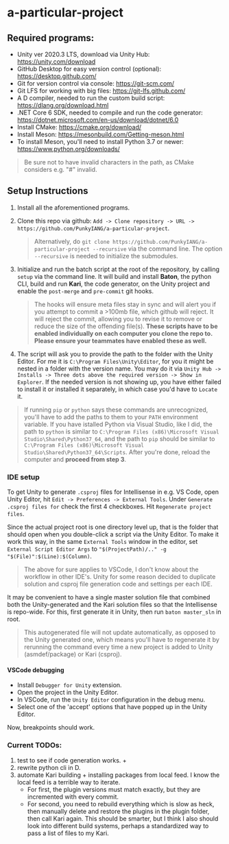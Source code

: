 # a-particular-project
 
## Required programs:

- Unity ver 2020.3 LTS, download via Unity Hub: https://unity.com/download
- GitHub Desktop for easy version control (optional): https://desktop.github.com/
- Git for version control via console: https://git-scm.com/
- Git LFS for working with big files: https://git-lfs.github.com/
- A D compiler, needed to run the custom build script: https://dlang.org/download.html
- .NET Core 6 SDK, needed to compile and run the code generator: https://dotnet.microsoft.com/en-us/download/dotnet/6.0
- Install CMake: https://cmake.org/download/
- Install Meson: https://mesonbuild.com/Getting-meson.html
- To install Meson, you'll need to install Python 3.7 or newer: https://www.python.org/downloads/

> Be sure not to have invalid characters in the path, as CMake considers e.g. "#" invalid.

## Setup Instructions

1. Install all the aforementioned programs.

2. Clone this repo via github: `Add -> Clone repository -> URL -> https://github.com/PunkyIANG/a-particular-project`. 
    > Alternatively, do `git clone https://github.com/PunkyIANG/a-particular-project --recursive` via the command line.
    > The option `--recursive` is needed to initialize the submodules.

3. Initialize and run the batch script at the root of the repository, by calling `setup` via the command line. 
It will build and install **Baton**, the python CLI, build and run **Kari**, the code generator, on the Unity project and enable the `post-merge` and `pre-commit` git hooks.
   > The hooks will ensure meta files stay in sync and will alert you if you attempt to commit a >100mb file, which github will reject. 
   > It will reject the commit, allowing you to revise it to remove or reduce the size of the offending file(s). 
   > **These scripts have to be enabled individually on each computer you clone the repo to. Please ensure your teammates have enabled these as well.**

4. The script will ask you to provide the path to the folder with the Unity Editor. 
For me it is `C:\Program Files\Unity\Editor`, for you it might be nested in a folder with the version name. 
You may do it via `Unity Hub -> Installs -> Three dots above the required version -> Show in Explorer`. 
If the needed version is not showing up, you have either failed to install it or installed it separately, in which case you'd have to `Locate` it.

> If running `pip` or `python` says these commands are unrecognized, you'll have to add the paths to them to your `PATH` environment variable. 
> If you have istalled Python via Visual Studio, like I did, the path to `python` is similar to `C:\Program Files (x86)\Microsoft Visual Studio\Shared\Python37_64`, and the path to `pip` should be similar to `C:\Program Files (x86)\Microsoft Visual Studio\Shared\Python37_64\Scripts`. 
> After you're done, reload the computer and **proceed from step 3**.


### IDE setup

To get Unity to generate `.csproj` files for Intellisense in e.g. VS Code, open Unity Editor, hit `Edit -> Preferences -> External Tools`. Under `Generate .csproj files for` check the first 4 checkboxes. Hit `Regenerate project files`. 

Since the actual project root is one directory level up, that is the folder that should open when you double-click a script via the Unity Editor. To make it work this way, in the same `External Tools` window in the editor, set `External Script Editor Args` to `"$(ProjectPath)/.." -g "$(File)":$(Line):$(Column)`.

> The above for sure applies to VSCode, I don't know about the workflow in other IDE's.
> Unity for some reason decided to duplicate solution and csproj file generation code and settings per each IDE.

It may be convenient to have a single master solution file that combined both the Unity-generated and the Kari solution files so that the Intellisense is repo-wide. For this, first generate it in Unity, then run `baton master_sln` in root.

> This autogenerated file will not update automatically, as opposed to the Unity generated one, which means you'll have to regenerate it by rerunning the command every time a new project is added to Unity (asmdef/package) or Kari (csproj).

#### VSCode debugging

- Install `Debugger for Unity` extension.
- Open the project in the Unity Editor.
- In VSCode, run the `Unity Editor` configuration in the debug menu.
- Select one of the 'accept' options that have popped up in the Unity Editor.

Now, breakpoints should work.


### Current TODOs:

1. test to see if code generation works. +
2. rewrite python cli in D.
3. automate Kari building + installing packages from local feed. I know the local feed is a terrible way to iterate.
   - For first, the plugin versions must match exactly, but they are incremented with every commit.
   - For second, you need to rebuild everything which is slow as heck, then manually delete and restore the plugins in the plugin folder, then call Kari again. This should be smarter, but I think I also should look into different build systems, perhaps a standardized way to pass a list of files to my Kari.